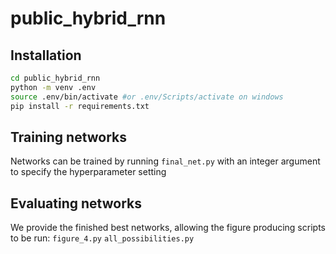 # public_hybrid_rnn

## Installation

```sh
cd public_hybrid_rnn
python -m venv .env
source .env/bin/activate #or .env/Scripts/activate on windows
pip install -r requirements.txt
```

## Training networks

Networks can be trained by running ```final_net.py``` with an integer argument to specify the hyperparameter setting


## Evaluating networks

We provide the finished best networks, allowing the figure producing scripts to be run:
```figure_4.py```
```all_possibilities.py```
